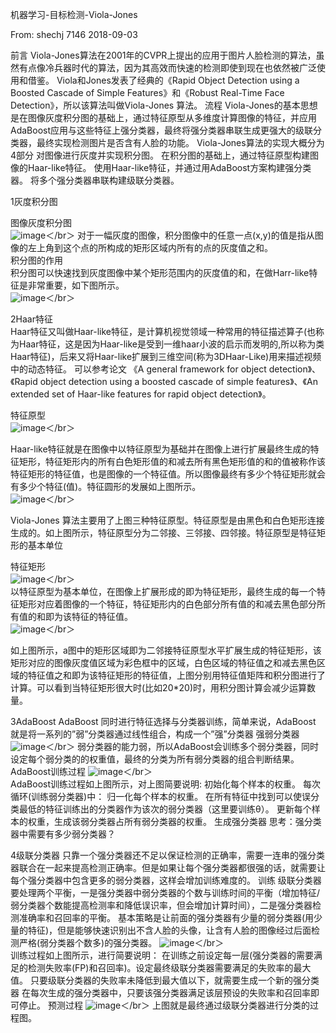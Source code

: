 机器学习-目标检测-Viola-Jones

From:  shechj  7146  2018-09-03


前言
Viola-Jones算法在2001年的CVPR上提出的应用于图片人脸检测的算法，虽然有点像冷兵器时代的算法，因为其高效而快速的检测即使到现在也依然被广泛使用和借鉴。
Viola和Jones发表了经典的《Rapid Object Detection using a Boosted Cascade of Simple Features》和《Robust Real-Time Face Detection》，所以该算法叫做Viola-Jones 算法。
流程
Viola-Jones的基本思想是在图像灰度积分图的基础上，通过特征原型从多维度计算图像的特征，并应用AdaBoost应用与这些特征上强分类器，最终将强分类器串联生成更强大的级联分类器，最终实现检测图片是否含有人脸的功能。
Viola-Jones算法的实现大概分为4部分
对图像进行灰度并实现积分图。
在积分图的基础上，通过特征原型构建图像的Haar-like特征。
使用Haar-like特征，并通过用AdaBoost方案构建强分类器。
将多个强分类器串联构建级联分类器。

 


1灰度积分图

图像灰度积分图  
![image](https://github.com/astrajoan/649-Pattern-Recognition/blob/master/img/WeChat%20Image_20191123183428.jpg)＜/br＞
对于一幅灰度的图像，积分图像中的任意一点(x,y)的值是指从图像的左上角到这个点的所构成的矩形区域内所有的点的灰度值之和。  
积分图的作用  
积分图可以快速找到灰度图像中某个矩形范围内的灰度值的和，在做Harr-like特征是非常重要，如下图所示。  
![image](https://github.com/astrajoan/649-Pattern-Recognition/blob/master/img/WeChat%20Image_20191123183844.jpg)＜/br＞
 


2Haar特征  
Haar特征又叫做Haar-like特征，是计算机视觉领域一种常用的特征描述算子(也称为Haar特征，这是因为Haar-like是受到一维haar小波的启示而发明的,所以称为类Haar特征)，后来又将Haar-like扩展到三维空间(称为3DHaar-Like)用来描述视频中的动态特征。
可以参考论文 《A general framework for object detection》、《Rapid object detection using a boosted cascade of simple features》、《An extended set of Haar-like features for rapid object detection》。


特征原型  
![image](https://github.com/astrajoan/649-Pattern-Recognition/blob/master/img/WeChat%20Image_20191123183849.jpg)＜/br＞

Haar-like特征就是在图像中以特征原型为基础并在图像上进行扩展最终生成的特征矩形，特征矩形内的所有白色矩形值的和减去所有黑色矩形值的和的值被称作该特征矩形的特征值，也是图像的一个特征值。所以图像最终有多少个特征矩形就会有多少个特征(值)。特征圆形的发展如上图所示。  
![image](https://github.com/astrajoan/649-Pattern-Recognition/blob/master/img/WeChat%20Image_20191123183852.jpg)＜/br＞


Viola-Jones 算法主要用了上图三种特征原型。特征原型是由黑色和白色矩形连接生成的。如上图所示，特征原型分为二邻接、三邻接、四邻接。特征原型是特征矩形的基本单位

特征矩形  
![image](https://github.com/astrajoan/649-Pattern-Recognition/blob/master/img/WeChat%20Image_20191123183855.jpg)＜/br＞  
以特征原型为基本单位，在图像上扩展形成的即为特征矩形，最终生成的每一个特征矩形对应着图像的一个特征，特征矩形内的白色部分所有值的和减去黑色部分所有值的和即为该特征的特征值。  
![image](https://github.com/astrajoan/649-Pattern-Recognition/blob/master/img/WeChat%20Image_20191123183859.jpg)＜/br＞

如上图所示，a图中的矩形区域即为二邻接特征原型水平扩展生成的特征矩形，该矩形对应的图像灰度值区域为彩色框中的区域，白色区域的特征值之和减去黑色区域的特征值之和即为该特征矩形的特征值，上图分别用特征值矩阵和积分图进行了计算。可以看到当特征矩形很大时(比如20*20)时，用积分图计算会减少运算数量。

3AdaBoost
AdaBoost 同时进行特征选择与分类器训练，简单来说，AdaBoost 就是将一系列的”弱”分类器通过线性组合，构成一个”强”分类器
强弱分类器
![image](https://github.com/astrajoan/649-Pattern-Recognition/blob/master/img/WeChat%20Image_20191123183904.jpg)＜/br＞ 
弱分类器的能力弱，所以AdaBoost会训练多个弱分类器，同时设定每个弱分类的的权重值，最终的分类为所有弱分类器的组合判断结果。
AdaBoost训练过程
![image](https://github.com/astrajoan/649-Pattern-Recognition/blob/master/img/WeChat%20Image_20191123183907.jpg)＜/br＞  
AdaBoost训练过程如上图所示，对上图简要说明:
初始化每个样本的权重。
每次循环(训练弱分类器)中：
归一化每个样本的权重。
在所有特征中找到可以使误分类最低的特征训练出的分类器作为该次的弱分类器（这里要训练θ）。
更新每个样本的权重，生成该弱分类器占所有弱分类器的权重。
生成强分类器
思考：强分类器中需要有多少弱分类器？

4级联分类器
只靠一个强分类器还不足以保证检测的正确率，需要一连串的强分类器联合在一起来提高检测正确率。但是如果让每个强分类器都很强的话，就需要让每个强分类器中包含更多的弱分类器，这样会增加训练难度的。
训练
级联分类器要处理两个平衡，一是强分类器中弱分类器的个数与训练时间的平衡（增加特征/弱分类器个数能提高检测率和降低误识率，但会增加计算时间），二是强分类器检测准确率和召回率的平衡。
基本策略是让前面的强分类器有少量的弱分类器(用少量的特征)，但是能够快速识别出不含人脸的头像，让含有人脸的图像经过后面检测严格(弱分类器个数多)的强分类器。
![image](https://github.com/astrajoan/649-Pattern-Recognition/blob/master/img/WeChat%20Image_20191123183912.jpg)＜/br＞  
训练过程如上图所示，进行简要说明：
在训练之前设定每一层(强分类器的需要满足的检测失败率(FP)和召回率)。设定最终级联分类器需要满足的失败率的最大值。
只要级联分类器的失败率未降低到最大值以下，就需要生成一个新的强分类器
在每次生成的强分类器中，只要该强分类器满足该层预设的失败率和召回率即可停止。
预测过程
![image](https://github.com/astrajoan/649-Pattern-Recognition/blob/master/img/WeChat%20Image_20191123183917.jpg)＜/br＞
上图就是最终通过级联分类器进行分类的过程图。
